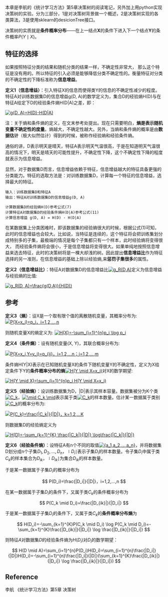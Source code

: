 本章是李航的《统计学习方法》第5章决策树的阅读笔记，另外加上用python实现决策树的实验。分为三部分，1是对决策树背景做一个概述，2是决策树实现的各类算法，3是使用sklearn的desicionTree接口。

决策树的实质就是**条件概率分布**——在上一结点**X**的条件下进入下一个结点**Y**的条件概率$P(Y \mid X)$。



## 特征的选择

如果按照特征分类的结果和随机分类的结果一样，不确定性非常大， 那么这个特征是没有用的。所以特征的引入必须是能够降低分类不确定性的。衡量特征对分类的不确定性的下降标准称为**信息增益**。

**定义1（信息增益）**：引入特征X的信息而使得类Y的信息的不确定性减少的程度。特征A对训练数据集D的信息增益g(D, A)的数学定义为，集合D的经验熵H(D)与在特征A给定下D的经验条件熵H(D|A)之差，即：

<a href="https://www.codecogs.com/eqnedit.php?latex=\fn_phv&space;g(D,&space;A)=H(D)-H(D|A)" target="_blank"><img src="https://latex.codecogs.com/gif.latex?\fn_phv&space;g(D,&space;A)=H(D)-H(D|A)" title="g(D, A)=H(D)-H(D|A)" /></a>


注：关于熵和条件熵的定义，在文末参考处提出。现在只需要明白，**熵是表示随机变量不确定性的度量**。熵越大，不确定性越大。另外，当熵和条件熵的概率是由**数据估计**（极大似然估计）得到的时候，被称作经验熵和经验条件熵。

通俗的讲，D表示明天是晴天，特征A表示明天气温很高，于是在知道明天气温很高的情况下，明天是晴天的可能性提升，不确定性下降，这个不确定性下降的程度就表示为信息增益。

显然，对于数据集D而言，信息增益依赖于特征，信息增益越大的特征具备更强的分类能力。特征的选取方法是：对训练数据集D，计算每一个特征的信息增益，选择最大的特征。

```
输入：训练数据集D和特征A
输出：特征A对训练数据集D的信息增益g(D, A)

计算数据集D的经验熵H(D)参考公式(7)
计算特征A对数据集D的经验条件熵H(D|A)参考公式(11)
计算信息增益 g(D, A) = H(D) - H(D|A)
```

在某数据集上分类困难时，即该数据集的经验熵很大的时候，根据公式(1)可知，此时的信息增益也会较大。比如说，当特征是连续的，这个特征将会把训练集划分成特别多的子集，最极端的情况是每个子集都只有一个样本，此时经验熵将变得很大， 而经验条件熵将会很小，于是信息增益将变得很大。如果单纯地按照信息增益来选去特征，此时的决策树将是一棵大却浅的树。因此提出**信息增益比**作为特征选择的另一准则，在信息增益的基础上除以经验熵,来**惩罚子集很多**的属性。

**定义2（信息增益比）**：特征A对数据集D的信息增益比<a href="https://www.codecogs.com/eqnedit.php?latex=\fn_phv&space;g_R(D,A)" target="_blank"><img src="https://latex.codecogs.com/gif.latex?\fn_phv&space;g_R(D,A)" title="g_R(D,A)"/></a>定义为信息增益与经验熵的比值: 


<a href="https://www.codecogs.com/eqnedit.php?latex=\fn_phv&space;g_R(D,&space;A)=\frac{g(D,A)}{H(D)}" target="_blank"><img src="https://latex.codecogs.com/gif.latex?\fn_phv&space;g_R(D,&space;A)=\frac{g(D,A)}{H(D)}" title="g_R(D, A)=\frac{g(D,A)}{H(D)}" /></a>


## 参考

**定义3（熵）**：设X是一个取有限个值的离散随机变量，其概率分布为: 
<a href="https://www.codecogs.com/eqnedit.php?latex=\fn_phv&space;P(X=x_i)=p_i，i=1,2,…,n" target="_blank"><img src="https://latex.codecogs.com/gif.latex?\fn_phv&space;P(X=x_i)=p_i，i=1,2,…,n" title="P(X=x_i)=p_i，i=1,2,…,n" /></a>


则随机变量X的熵定义为:
<a href="https://www.codecogs.com/eqnedit.php?latex=\fn_phv&space;H(X)=-\sum_{i=1}^{n}p_i&space;\log&space;p_i" target="_blank"><img src="https://latex.codecogs.com/gif.latex?\fn_phv&space;H(X)=-\sum_{i=1}^{n}p_i&space;\log&space;p_i" title="H(X)=-\sum_{i=1}^{n}p_i \log p_i" /></a>


**定义4（条件熵）**：设有随机变量(X, Y)，其联合概率分布为:

<a href="https://www.codecogs.com/eqnedit.php?latex=\fn_phv&space;P(X=x_i,Y=y_j)=p_{ij}，i=1,2,...n；j=1,2,...,m" target="_blank"><img src="https://latex.codecogs.com/gif.latex?\fn_phv&space;P(X=x_i,Y=y_j)=p_{ij}，i=1,2,...n；j=1,2,...,m" title="P(X=x_i,Y=y_j)=p_{ij}，i=1,2,...n；j=1,2,...,m" /></a>


条件熵H(Y|X)表示在已知随机变量X的条件下随机变量Y的不确定性，定义为X给定条件下Y的**条件概率分布的熵**<a href="https://www.codecogs.com/eqnedit.php?latex=\fn_phv&space;H(Y&space;\mid&space;X=x_i)" target="_blank"><img src="https://latex.codecogs.com/gif.latex?\fn_phv&space;H(Y&space;\mid&space;X=x_i)" title="H(Y \mid X=x_i)" /></a>对X的数学期望:

<a href="https://www.codecogs.com/eqnedit.php?latex=\fn_phv&space;H(Y&space;\mid&space;X)=\sum_{i=1}^{n}p_i&space;H(Y&space;\mid&space;X=x_i)" target="_blank"><img src="https://latex.codecogs.com/gif.latex?\fn_phv&space;H(Y&space;\mid&space;X)=\sum_{i=1}^{n}p_i&space;H(Y&space;\mid&space;X=x_i)" title="H(Y \mid X)=\sum_{i=1}^{n}p_i H(Y \mid X=x_i)" /></a>


**定义5（经验熵）**：设训练数据集为D，|D|表示其样本容量。数据集被分为K个类<a href="https://www.codecogs.com/eqnedit.php?latex=\fn_phv&space;C_k" target="_blank"><img src="https://latex.codecogs.com/gif.latex?\fn_phv&space;C_k" title="C_k" /></a>，<a href="https://www.codecogs.com/eqnedit.php?latex=\fn_phv&space;\mid&space;C_k&space;\mid" target="_blank"><img src="https://latex.codecogs.com/gif.latex?\fn_phv&space;\mid&space;C_k&space;\mid" title="\mid C_k \mid" /></a>表示属于类<a href="https://www.codecogs.com/eqnedit.php?latex=\fn_phv&space;C_k" target="_blank"><img src="https://latex.codecogs.com/gif.latex?\fn_phv&space;C_k" title="C_k" /></a>的样本数量。估计某一数据属于类别<a href="https://www.codecogs.com/eqnedit.php?latex=\fn_phv&space;C_k" target="_blank"><img src="https://latex.codecogs.com/gif.latex?\fn_phv&space;C_k" title="C_k" /></a>的概率分布为:

<a href="https://www.codecogs.com/eqnedit.php?latex=\fn_phv&space;P(C_k)=\frac{|C_k|}{|D|}，k=1,2,...K" target="_blank"><img src="https://latex.codecogs.com/gif.latex?\fn_phv&space;P(C_k)=\frac{|C_k|}{|D|}，k=1,2,...K" title="P(C_k)=\frac{|C_k|}{|D|}，k=1,2,...K" /></a>


则数据集D的经验熵定义为

<a href="https://www.codecogs.com/eqnedit.php?latex=\fn_phv&space;H(D)=-\sum_{k=1}^{K}&space;\frac{|C_k|}{|D|}&space;\log\frac{|C_k|}{|D|}" target="_blank"><img src="https://latex.codecogs.com/gif.latex?\fn_phv&space;H(D)=-\sum_{k=1}^{K}&space;\frac{|C_k|}{|D|}&space;\log\frac{|C_k|}{|D|}" title="H(D)=-\sum_{k=1}^{K} \frac{|C_k|}{|D|} \log\frac{|C_k|}{|D|}" /></a>

**定义6（经验条件熵）**：设特征A有n个不同的取值<a href="https://www.codecogs.com/eqnedit.php?latex=\fn_phv&space;{a_1,a_2,…,a_n}" target="_blank"><img src="https://latex.codecogs.com/gif.latex?\fn_phv&space;{a_1,a_2,…,a_n}" title="{a_1,a_2,…,a_n}" /></a>，并将数据集D划分成n个子集$D_1,D_2,…,D_n$，$\mid D_i \mid$表示子集$D_i$的样本数量。令子集$D_i$中属于类$C_k$的样本集合为$D_{ik}$，$\mid D_{ik} \mid$为集合$D_{ik}$的样本数量。

于是某一数据属于子集$D_i$的概率分布为

$$
P(D_i)=\frac{|D_i|}{|D|}，i=1,2,...,n
$$


在某一数据属于子集$D_i$的条件下，又属于类$C_k$的条件概率分布为


$$
P(C_k \mid D_i)=\frac{|D_{ik}|}{|D_i|}
$$


于是某一数据属于子集$D_i$的条件下，又属于类$C_k$的**条件概率分布熵**为


$$
H(D_i)=-\sum_{k=1}^{K}P(C_k \mid D_i) \log P(C_k \mid D_i)=-\sum_{k=1}^{K}\frac{|D_{ik}|}{|D_i|} \log \frac{|D_{ik}|}{|D_i|}
$$


则特征$A$对数据集$D$的经验条件熵为$H(D_i)$对$D_i$的数学期望：


$$
H(D \mid A)=\sum_{i=1}^{n}P(D_i)H(D_i)=\sum_{i=1}^{n}\frac{|D_i|}{|D|}H(D_i)=-\sum_{i=1}^{n}\frac{|D_i|}{|D|}(\sum_{k=1}^{K}\frac{|D_{ik}|}{|D_i|} \log \frac{|D_{ik}|}{|D_i|})
$$


## Reference

李航 《统计学习方法》第5章 决策树
